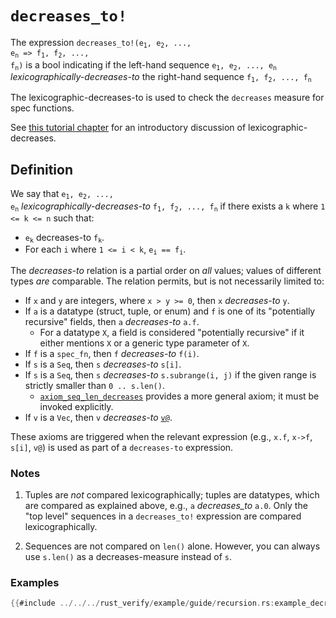 # `decreases_to!`

The expression <code>decreases_to!(e<sub>1</sub>, e<sub>2</sub>, ..., e<sub>n</sub> => f<sub>1</sub>, f<sub>2</sub>, ..., f<sub>n</sub>)</code> is a bool indicating
if the left-hand sequence
<code>e<sub>1</sub>, e<sub>2</sub>, ..., e<sub>n</sub></code>
_lexicographically-decreases-to_
the right-hand sequence
<code>f<sub>1</sub>, f<sub>2</sub>, ..., f<sub>n</sub></code>

The lexicographic-decreases-to
is used to check the `decreases` measure for spec functions.

See [this tutorial chapter](./lex_mutual.md) for an introductory discussion of
lexicographic-decreases.

## Definition

We say that
<code>e<sub>1</sub>, e<sub>2</sub>, ..., e<sub>n</sub></code>
_lexicographically-decreases-to_
<code>f<sub>1</sub>, f<sub>2</sub>, ..., f<sub>n</sub></code>
if there exists a `k` where `1 <= k <= n` such that:

 * <code>e<sub>k</sub></code> decreases-to <code>f<sub>k</sub></code>.
 * For each `i` where `1 <= i < k`,
    <code>e<sub>i</sub> == f<sub>i</sub></code>.

The _decreases-to_ relation is a partial order on _all_ values; values of different types
_are_ comparable. The relation permits, but is not necessarily limited to:

 * If `x` and `y` are integers, where `x > y >= 0`, then `x` _decreases-to_ `y`.
 * If `a` is a datatype (struct, tuple, or enum) and `f` is one of its "potentially recursive" fields, then `a` _decreases-to_ `a.f`.
   * For a datatype `X`, a field is considered "potentially recursive" if it either mentions `X` or a generic type parameter of `X`.
 * If `f` is a `spec_fn`, then `f` _decreases-to_ `f(i)`.
 * If `s` is a `Seq`, then `s` _decreases-to_ `s[i]`.
 * If `s` is a `Seq`, then `s` _decreases-to_ `s.subrange(i, j)` if the given range is strictly smaller than `0 .. s.len()`. 
   * [`axiom_seq_len_decreases`](https://verus-lang.github.io/verus/verusdoc/vstd/seq/fn.axiom_seq_len_decreases.html) provides a more general axiom; it must be invoked explicitly.
 * If `v` is a `Vec`, then `v` _decreases-to_ [`v@`](./reference-at-sign.md).

These axioms are triggered when the relevant expression (e.g., `x.f`, `x->f`, `s[i]`, `v@`) is used as part of a `decreases-to` expression.

### Notes

 1. Tuples are _not_ compared lexicographically; tuples are datatypes, which are compared
    as explained above, e.g., `a` _decreases_to_ `a.0`.
    Only the "top level" sequences in a `decreases_to!` expression are compared lexicographically.

 2. Sequences are not compared on `len()` alone. However, you can always use `s.len()` as a decreases-measure instead of `s`.

### Examples

```rust
{{#include ../../../rust_verify/example/guide/recursion.rs:example_decreases_to}}
```
